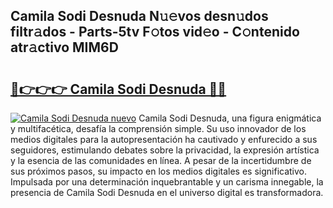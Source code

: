 ## Camila Sodi Desnuda N𝚞𝚎vos desn𝚞dos filtr𝚊dos - Parts-5tv F𝚘tos vid𝚎o - C𝚘ntenido atr𝚊ctivo MIM6D

# <h2><a href="http://mb9xxc.tromn.icu/?c=Camila+Sodi+Desnuda">🔗👉👉👉 Camila Sodi Desnuda 🔗🔗</a></h2>

[![Camila Sodi Desnuda nuevo](https://i.imgur.com/pEAQMta.gif)](http://mb9xxc.tromn.icu/?c=Camila+Sodi+Desnuda)
Camila Sodi Desnuda, una figura enigmática y multifacética, desafía la comprensión simple. Su uso innovador de los medios digitales para la autopresentación ha cautivado y enfurecido a sus seguidores, estimulando debates sobre la privacidad, la expresión artística y la esencia de las comunidades en línea. A pesar de la incertidumbre de sus próximos pasos, su impacto en los medios digitales es significativo. Impulsada por una determinación inquebrantable y un carisma innegable, la presencia de Camila Sodi Desnuda en el universo digital es transformadora.
